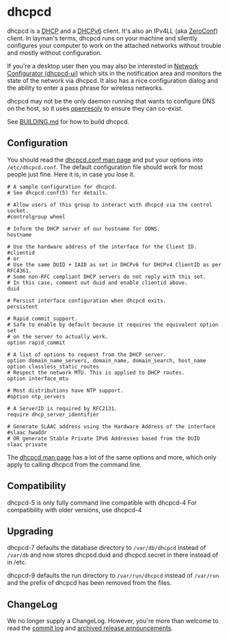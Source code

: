 # dhcpcd

dhcpcd is a
[DHCP](http://en.wikipedia.org/wiki/Dynamic_Host_Configuration_Protocol) and a
[DHCPv6](http://en.wikipedia.org/wiki/DHCPv6) client.
It's also an IPv4LL (aka [ZeroConf](http://en.wikipedia.org/wiki/Zeroconf))
client.
In layman's terms, dhcpcd runs on your machine and silently configures your
computer to work on the attached networks without trouble and mostly without
configuration.

If you're a desktop user then you may also be interested in
[Network Configurator (dhcpcd-ui)](http://roy.marples.name/projects/dhcpcd-ui)
which sits in the notification area and monitors the state of the network via
dhcpcd.
It also has a nice configuration dialog and the ability to enter a pass phrase
for wireless networks.

dhcpcd may not be the only daemon running that wants to configure DNS on the
host, so it uses [openresolv](http://roy.marples.name/projects/openresolv)
to ensure they can co-exist.

See [BUILDING.md](BUILDING.md) for how to build dhcpcd.

## Configuration

You should read the
[dhcpcd.conf man page](http://roy.marples.name/man/html5/dhcpcd.conf.html)
and put your options into `/etc/dhcpcd.conf`.
The default configuration file should work for most people just fine.
Here it is, in case you lose it.

```
# A sample configuration for dhcpcd.
# See dhcpcd.conf(5) for details.

# Allow users of this group to interact with dhcpcd via the control socket.
#controlgroup wheel

# Inform the DHCP server of our hostname for DDNS.
hostname

# Use the hardware address of the interface for the Client ID.
#clientid
# or
# Use the same DUID + IAID as set in DHCPv6 for DHCPv4 ClientID as per RFC4361.
# Some non-RFC compliant DHCP servers do not reply with this set.
# In this case, comment out duid and enable clientid above.
duid

# Persist interface configuration when dhcpcd exits.
persistent

# Rapid commit support.
# Safe to enable by default because it requires the equivalent option set
# on the server to actually work.
option rapid_commit

# A list of options to request from the DHCP server.
option domain_name_servers, domain_name, domain_search, host_name
option classless_static_routes
# Respect the network MTU. This is applied to DHCP routes.
option interface_mtu

# Most distributions have NTP support.
#option ntp_servers

# A ServerID is required by RFC2131.
require dhcp_server_identifier

# Generate SLAAC address using the Hardware Address of the interface
#slaac hwaddr
# OR generate Stable Private IPv6 Addresses based from the DUID
slaac private
```

The [dhcpcd man page](/man/html8/dhcpcd.html) has a lot of the same options and more, which only apply to calling dhcpcd from the command line.


## Compatibility
dhcpcd-5 is only fully command line compatible with dhcpcd-4
For compatibility with older versions, use dhcpcd-4

## Upgrading
dhcpcd-7 defaults the database directory to `/var/db/dhcpcd` instead of
`/var/db` and now stores dhcpcd.duid and dhcpcd.secret in there instead of
in /etc.

dhcpcd-9 defaults the run directory to `/var/run/dhcpcd` instead of
`/var/run` and the prefix of dhcpcd has been removed from the files.

## ChangeLog
We no longer supply a ChangeLog.
However, you're more than welcome to read the
[commit log](http://roy.marples.name/git/dhcpcd.git/log/) and
[archived release announcements](http://roy.marples.name/archives/dhcpcd-discuss/).
